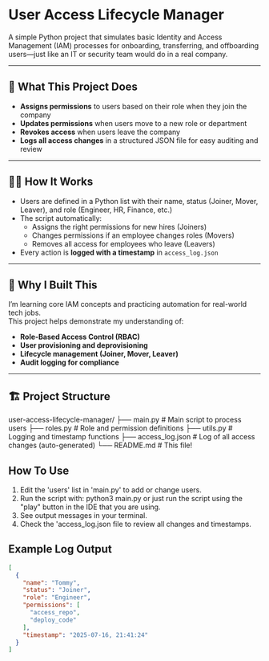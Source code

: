 # User Access Lifecycle Manager

A simple Python project that simulates basic Identity and Access Management (IAM) processes for onboarding, transferring, and offboarding users—just like an IT or security team would do in a real company.

---

## 🚀 What This Project Does

- **Assigns permissions** to users based on their role when they join the company
- **Updates permissions** when users move to a new role or department
- **Revokes access** when users leave the company
- **Logs all access changes** in a structured JSON file for easy auditing and review

---

## 🧑‍💻 How It Works

- Users are defined in a Python list with their name, status (Joiner, Mover, Leaver), and role (Engineer, HR, Finance, etc.)
- The script automatically:
  - Assigns the right permissions for new hires (Joiners)
  - Changes permissions if an employee changes roles (Movers)
  - Removes all access for employees who leave (Leavers)
- Every action is **logged with a timestamp** in `access_log.json`

---

## 💼 Why I Built This

I’m learning core IAM concepts and practicing automation for real-world tech jobs.  
This project helps demonstrate my understanding of:
- **Role-Based Access Control (RBAC)**
- **User provisioning and deprovisioning**
- **Lifecycle management (Joiner, Mover, Leaver)**
- **Audit logging for compliance**

---

## 🏗️ Project Structure
user-access-lifecycle-manager/
├── main.py # Main script to process users
├── roles.py # Role and permission definitions
├── utils.py # Logging and timestamp functions
├── access_log.json # Log of all access changes (auto-generated)
└── README.md # This file!

## How To Use
1. Edit the 'users' list in 'main.py' to add or change users.
2. Run the script with: python3 main.py or just run the script using the "play" button in the IDE that you are using.
3. See output messages in your terminal.
4. Check the 'access_log.json file to review all changes and timestamps.

## Example Log Output
```json
[
  {
    "name": "Tommy",
    "status": "Joiner",
    "role": "Engineer",
    "permissions": [
      "access_repo",
      "deploy_code"
    ],
    "timestamp": "2025-07-16, 21:41:24"
  }
]


